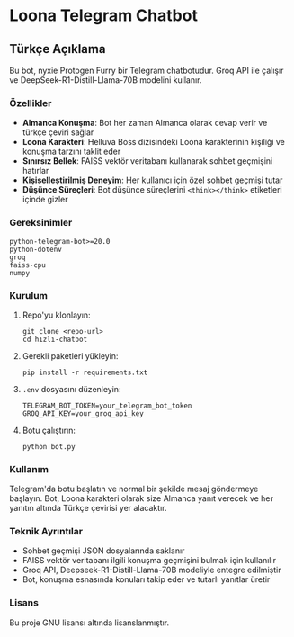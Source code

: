 # Loona Telegram Chatbot

## Türkçe Açıklama

Bu bot, nyxie Protogen Furry bir Telegram chatbotudur. Groq API ile çalışır ve DeepSeek-R1-Distill-Llama-70B modelini kullanır.

### Özellikler

- **Almanca Konuşma**: Bot her zaman Almanca olarak cevap verir ve türkçe çeviri sağlar
- **Loona Karakteri**: Helluva Boss dizisindeki Loona karakterinin kişiliği ve konuşma tarzını taklit eder
- **Sınırsız Bellek**: FAISS vektör veritabanı kullanarak sohbet geçmişini hatırlar
- **Kişiselleştirilmiş Deneyim**: Her kullanıcı için özel sohbet geçmişi tutar
- **Düşünce Süreçleri**: Bot düşünce süreçlerini `<think></think>` etiketleri içinde gizler

### Gereksinimler

```
python-telegram-bot>=20.0
python-dotenv
groq
faiss-cpu
numpy
```

### Kurulum

1. Repo'yu klonlayın:
   ```
   git clone <repo-url>
   cd hızlı-chatbot
   ```

2. Gerekli paketleri yükleyin:
   ```
   pip install -r requirements.txt
   ```

3. `.env` dosyasını düzenleyin:
   ```
   TELEGRAM_BOT_TOKEN=your_telegram_bot_token
   GROQ_API_KEY=your_groq_api_key
   ```

4. Botu çalıştırın:
   ```
   python bot.py
   ```

### Kullanım

Telegram'da botu başlatın ve normal bir şekilde mesaj göndermeye başlayın. Bot, Loona karakteri olarak size Almanca yanıt verecek ve her yanıtın altında Türkçe çevirisi yer alacaktır.

### Teknik Ayrıntılar

- Sohbet geçmişi JSON dosyalarında saklanır
- FAISS vektör veritabanı ilgili konuşma geçmişini bulmak için kullanılır
- Groq API, Deepseek-R1-Distill-Llama-70B modeliyle entegre edilmiştir
- Bot, konuşma esnasında konuları takip eder ve tutarlı yanıtlar üretir

### Lisans

Bu proje GNU lisansı altında lisanslanmıştır.
